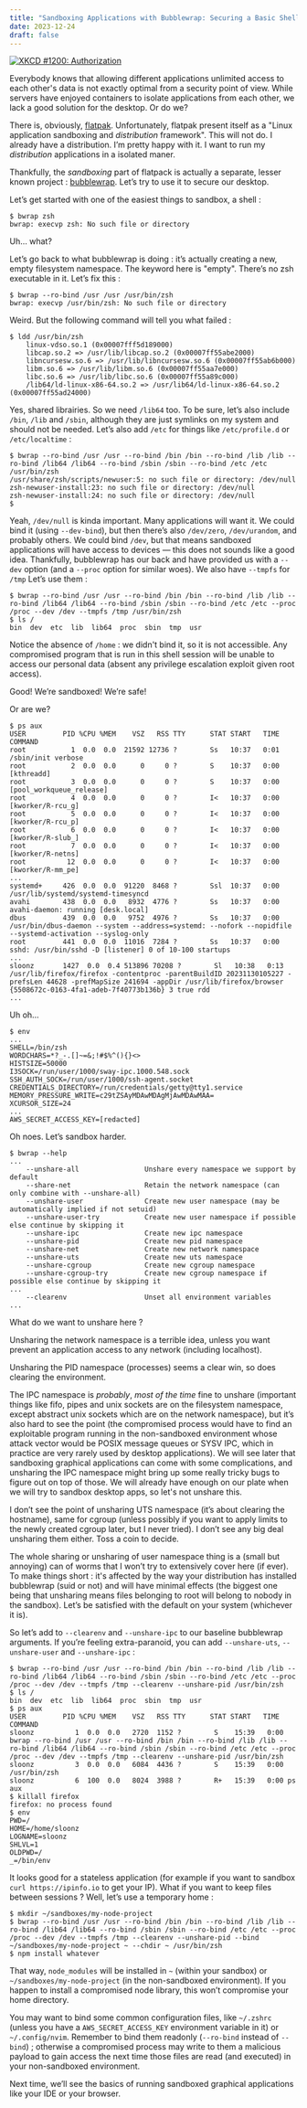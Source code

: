 ```yaml
---
title: "Sandboxing Applications with Bubblewrap: Securing a Basic Shell"
date: 2023-12-24
draft: false
---
```


[![XKCD #1200: Authorization](https://imgs.xkcd.com/comics/authorization.png)](https://xkcd.com/1200/)

Everybody knows that allowing different applications unlimited access
to each other's data is not exactly optimal from a security point of
view. While servers have enjoyed containers to isolate applications
from each other, we lack a good solution for the desktop. Or do we?

There is, obviously, [flatpak](https://github.com/flatpak/flatpak).
Unfortunately, flatpak present itself as a "Linux application sandboxing
and *distribution* framework". This will not do. I already have a
distribution. I’m pretty happy with it. I want to run my *distribution*
applications in a isolated maner.

Thankfully, the *sandboxing* part of flatpack
is actually a separate, lesser known project :
[bubblewrap](https://github.com/containers/bubblewrap). Let’s try to use it
to secure our desktop.

Let’s get started with one of the easiest things to sandbox, a shell :

```shell
$ bwrap zsh
bwrap: execvp zsh: No such file or directory
```

Uh… what?

Let’s go back to what bubblewrap is doing : it’s actually creating a
new, empty filesystem namespace. The keyword here is "empty". There’s
no zsh executable in it. Let’s fix this :

```shell
$ bwrap --ro-bind /usr /usr /usr/bin/zsh
bwrap: execvp /usr/bin/zsh: No such file or directory
```

Weird. But the following command will tell you what failed :

```shell
$ ldd /usr/bin/zsh
	linux-vdso.so.1 (0x00007fff5d189000)
	libcap.so.2 => /usr/lib/libcap.so.2 (0x00007ff55abe2000)
	libncursesw.so.6 => /usr/lib/libncursesw.so.6 (0x00007ff55ab6b000)
	libm.so.6 => /usr/lib/libm.so.6 (0x00007ff55aa7e000)
	libc.so.6 => /usr/lib/libc.so.6 (0x00007ff55a89c000)
	/lib64/ld-linux-x86-64.so.2 => /usr/lib64/ld-linux-x86-64.so.2 (0x00007ff55ad24000)
```

Yes, shared librairies. So we need `/lib64` too. To be sure, let’s also
include `/bin`, `/lib` and `/sbin`, although they are just symlinks on my
system and should not be needed. Let’s also add `/etc` for things like
`/etc/profile.d` or `/etc/localtime` :

```shell
$ bwrap --ro-bind /usr /usr --ro-bind /bin /bin --ro-bind /lib /lib --ro-bind /lib64 /lib64 --ro-bind /sbin /sbin --ro-bind /etc /etc /usr/bin/zsh
/usr/share/zsh/scripts/newuser:5: no such file or directory: /dev/null
zsh-newuser-install:23: no such file or directory: /dev/null
zsh-newuser-install:24: no such file or directory: /dev/null
$
```

Yeah, `/dev/null` is kinda important. Many applications will want it. We
could bind it (using `--dev-bind`), but then there’s also `/dev/zero`,
`/dev/urandom`, and probably others. We could bind `/dev`, but that means
sandboxed applications will have access to devices — this does not
sounds like a good idea. Thankfully, bubblewrap has our back and have
provided us with a `--dev` option (and a `--proc` option for similar
woes). We also have `--tmpfs` for `/tmp` Let’s use them :

```shell
$ bwrap --ro-bind /usr /usr --ro-bind /bin /bin --ro-bind /lib /lib --ro-bind /lib64 /lib64 --ro-bind /sbin /sbin --ro-bind /etc /etc --proc /proc --dev /dev --tmpfs /tmp /usr/bin/zsh
$ ls /
bin  dev  etc  lib  lib64  proc  sbin  tmp  usr
```

Notice the absence of `/home` : we didn't bind it, so it is not
accessible. Any compromised program that is run in this shell session will
be unable to access our personal data (absent any privilege escalation
exploit given root access).

Good! We’re sandboxed! We’re safe!

Or are we?

```shell
$ ps aux
USER         PID %CPU %MEM    VSZ   RSS TTY      STAT START   TIME COMMAND
root           1  0.0  0.0  21592 12736 ?        Ss   10:37   0:01 /sbin/init verbose
root           2  0.0  0.0      0     0 ?        S    10:37   0:00 [kthreadd]
root           3  0.0  0.0      0     0 ?        S    10:37   0:00 [pool_workqueue_release]
root           4  0.0  0.0      0     0 ?        I<   10:37   0:00 [kworker/R-rcu_g]
root           5  0.0  0.0      0     0 ?        I<   10:37   0:00 [kworker/R-rcu_p]
root           6  0.0  0.0      0     0 ?        I<   10:37   0:00 [kworker/R-slub_]
root           7  0.0  0.0      0     0 ?        I<   10:37   0:00 [kworker/R-netns]
root          12  0.0  0.0      0     0 ?        I<   10:37   0:00 [kworker/R-mm_pe]
...
systemd+     426  0.0  0.0  91220  8468 ?        Ssl  10:37   0:00 /usr/lib/systemd/systemd-timesyncd
avahi        438  0.0  0.0   8932  4776 ?        Ss   10:37   0:00 avahi-daemon: running [desk.local]
dbus         439  0.0  0.0   9752  4976 ?        Ss   10:37   0:00 /usr/bin/dbus-daemon --system --address=systemd: --nofork --nopidfile --systemd-activation --syslog-only
root         441  0.0  0.0  11016  7284 ?        Ss   10:37   0:00 sshd: /usr/bin/sshd -D [listener] 0 of 10-100 startups
...
sloonz       1427  0.0  0.4 513896 70208 ?        Sl   10:38   0:13 /usr/lib/firefox/firefox -contentproc -parentBuildID 20231130105227 -prefsLen 44628 -prefMapSize 241694 -appDir /usr/lib/firefox/browser {5508672c-0163-4fa1-adeb-7f40773b136b} 3 true rdd
...
```

Uh oh…

```shell
$ env
...
SHELL=/bin/zsh
WORDCHARS=*?_-.[]~=&;!#$%^(){}<>
HISTSIZE=50000
I3SOCK=/run/user/1000/sway-ipc.1000.548.sock
SSH_AUTH_SOCK=/run/user/1000/ssh-agent.socket
CREDENTIALS_DIRECTORY=/run/credentials/getty@tty1.service
MEMORY_PRESSURE_WRITE=c29tZSAyMDAwMDAgMjAwMDAwMAA=
XCURSOR_SIZE=24
...
AWS_SECRET_ACCESS_KEY=[redacted]
```

Oh noes. Let’s sandbox harder.

```shell
$ bwrap --help
...
    --unshare-all                Unshare every namespace we support by default
    --share-net                  Retain the network namespace (can only combine with --unshare-all)
    --unshare-user               Create new user namespace (may be automatically implied if not setuid)
    --unshare-user-try           Create new user namespace if possible else continue by skipping it
    --unshare-ipc                Create new ipc namespace
    --unshare-pid                Create new pid namespace
    --unshare-net                Create new network namespace
    --unshare-uts                Create new uts namespace
    --unshare-cgroup             Create new cgroup namespace
    --unshare-cgroup-try         Create new cgroup namespace if possible else continue by skipping it
...
    --clearenv                   Unset all environment variables
...
```

What do we want to unshare here ?

Unsharing the network namespace is a terrible idea, unless you want
prevent an application access to any network (including localhost).

Unsharing the PID namespace (processes) seems a clear win, so does
clearing the environment.

The IPC namespace is *probably*, *most of the time* fine to unshare
(important things like fifo, pipes and unix sockets are on the filesystem
namespace, except abstract unix sockets which are on the network
namespace), but it’s also hard to see the point (the compromised process
would have to find an exploitable program running in the non-sandboxed
environment whose attack vector would be POSIX message queues or SYSV
IPC, which in practice are very rarely used by desktop applications). We
will see later that sandboxing graphical applications can come with some
complications, and unsharing the IPC namespace might bring up some
really tricky bugs to figure out on top of those. We will already have
enough on our plate when we will try to sandbox desktop apps, so let's
not unshare this.

I don’t see the point of unsharing UTS namespace (it’s about clearing
the hostname), same for cgroup (unless possibly if you want to apply
limits to the newly created cgroup later, but I never tried). I don’t
see any big deal unsharing them either. Toss a coin to decide.

The whole sharing or unsharing of user namespace thing is a (small but
annoying) can of worms that I won’t try to extensively cover here (if
ever). To make things short : it's affected by the way your distribution
has installed bubblewrap (suid or not) and will have minimal effects
(the biggest one being that unsharing means files belonging to root will
belong to nobody in the sandbox). Let’s be satisfied with the default
on your system (whichever it is).

So let’s add to `--clearenv` and `--unshare-ipc` to our baseline
bubblewrap arguments. If you’re feeling extra-paranoid, you can add
`--unshare-uts`, `--unshare-user` and `--unshare-ipc` :

```shell
$ bwrap --ro-bind /usr /usr --ro-bind /bin /bin --ro-bind /lib /lib --ro-bind /lib64 /lib64 --ro-bind /sbin /sbin --ro-bind /etc /etc --proc /proc --dev /dev --tmpfs /tmp --clearenv --unshare-pid /usr/bin/zsh
$ ls /
bin  dev  etc  lib  lib64  proc  sbin  tmp  usr
$ ps aux
USER         PID %CPU %MEM    VSZ   RSS TTY      STAT START   TIME COMMAND
sloonz          1  0.0  0.0   2720  1152 ?        S    15:39   0:00 bwrap --ro-bind /usr /usr --ro-bind /bin /bin --ro-bind /lib /lib --ro-bind /lib64 /lib64 --ro-bind /sbin /sbin --ro-bind /etc /etc --proc /proc --dev /dev --tmpfs /tmp --clearenv --unshare-pid /usr/bin/zsh
sloonz          3  0.0  0.0   6084  4436 ?        S    15:39   0:00 /usr/bin/zsh
sloonz          6  100  0.0   8024  3988 ?        R+   15:39   0:00 ps aux
$ killall firefox
firefox: no process found
$ env
PWD=/
HOME=/home/sloonz
LOGNAME=sloonz
SHLVL=1
OLDPWD=/
_=/bin/env
```

It looks good for a stateless application (for example if you want to
sandbox `curl https://ipinfo.io` to get your IP). What if you want to
keep files between sessions ? Well, let’s use a temporary home :

```shell
$ mkdir ~/sandboxes/my-node-project
$ bwrap --ro-bind /usr /usr --ro-bind /bin /bin --ro-bind /lib /lib --ro-bind /lib64 /lib64 --ro-bind /sbin /sbin --ro-bind /etc /etc --proc /proc --dev /dev --tmpfs /tmp --clearenv --unshare-pid --bind ~/sandboxes/my-node-project ~ --chdir ~ /usr/bin/zsh
$ npm install whatever
```

That way, `node_modules` will be installed in `~` (within your sandbox) or
`~/sandboxes/my-node-project` (in the non-sandboxed environment). If you
happen to install a compromised node library, this won’t compromise
your home directory.

You may want to bind some common configuration files, like `~/.zshrc`
(unless you have a `AWS_SECRET_ACCESS_KEY` environment variable in
it) or `~/.config/nvim`. Remember to bind them readonly (`--ro-bind`
instead of `--bind`) ; otherwise a compromised process may write to them
a malicious payload to gain access the next time those files are read
(and executed) in your non-sandboxed environment.

Next time, we’ll see the basics of running sandboxed graphical
applications like your IDE or your browser.
